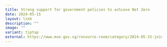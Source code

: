```yaml
---
title: Strong support for government policies to achieve Net Zero
date: 2024-05-15
layout: link
description: ""
image: ""
variant: tiptap
external: https://www.mse.gov.sg/resource-room/category/2024-05-15-joint-mse-nus-sutd-press-release-net-zero-survey-results
---
```

